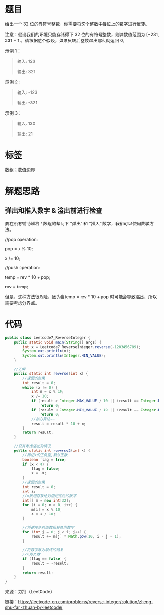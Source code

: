 # 题目

给出一个 32 位的有符号整数，你需要将这个整数中每位上的数字进行反转。



注意：假设我们的环境只能存储得下 32 位的有符号整数，则其数值范围为 [−231,  231 − 1]。请根据这个假设，如果反转后整数溢出那么就返回 0。



示例 1：

> 输入: 123
>
> 输出: 321

示例 2：

> 输入: -123
>
> 输出: -321

示例 3：

> 输入: 120
>
> 输出: 21

# 标签

数组；数值边界

# 解题思路

## 弹出和推入数字 & 溢出前进行检查

要在没有辅助堆栈 / 数组的帮助下 “弹出” 和 “推入” 数字，我们可以使用数学方法。

//pop operation:

pop = x % 10;

x /= 10;



//push operation:

temp = rev * 10 + pop;

rev = temp;

但是，这种方法很危险，因为当temp = rev * 10 + pop 时可能会导致溢出，所以需要考虑分界点。

# 代码

```java
public class Leetcode7_ReverseInteger {
    public static void main(String[] args) {
        int x = Leetcode7_ReverseInteger.reverse(-1203456789);
        System.out.println(x);
        System.out.println(Integer.MIN_VALUE);
    }

    //正解
    public static int reverse(int x) {
        //返回的结果
        int result = 0;
        while (x != 0) {
            int m = x % 10;
            x /= 10;
            if (result > Integer.MAX_VALUE / 10 || (result == Integer.MAX_VALUE / 10 && m > Integer.MAX_VALUE % 10))
                return 0;
            if (result < Integer.MIN_VALUE / 10 || (result == Integer.MIN_VALUE / 10 && m < Integer.MIN_VALUE % 10))
                return 0;
            //核心算法~~
            result = result * 10 + m;
        }
        return result;
    }

    //没有考虑溢出的情况
    public static int reverse2(int x) {
        //标记x的正负型,默认正数
        boolean flag = true;
        if (x < 0) {
            flag = false;
            x = -x;
        }
        //返回的结果
        int result = 0;
        int i;
        //m数组存放绝对值逆序后的数字
        int[] m = new int[32];
        for (i = 0; x > 0; i++) {
            m[i] = x % 10;
            x = x / 10;
        }

        //将逆序绝对值数组转换为数字
        for (int j = 0; j < i; j++) {
            result += m[j] * Math.pow(10, i - j - 1);
        }

        //将数字改为最终的结果
        //x为负数
        if (flag == false) {
            result = -result;
        }
        return result;
    }
}
```



来源：力扣（LeetCode）

链接：https://leetcode-cn.com/problems/reverse-integer/solution/zheng-shu-fan-zhuan-by-leetcode/